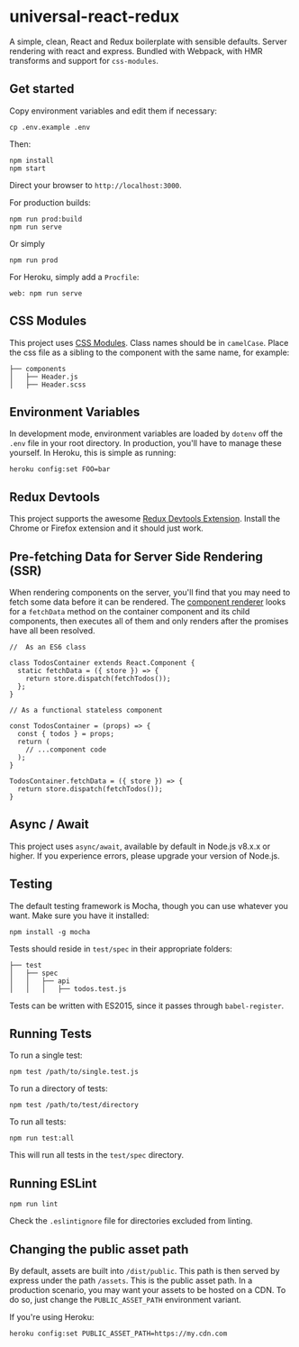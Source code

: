 # universal-react-redux

A simple, clean, React and Redux boilerplate with sensible defaults. Server
rendering with react and express. Bundled with Webpack, with HMR transforms and
support for `css-modules`.

## Get started

Copy environment variables and edit them if necessary:

```
cp .env.example .env
```

Then:

```
npm install
npm start
```

Direct your browser to `http://localhost:3000`.

For production builds:

```
npm run prod:build
npm run serve
```

Or simply

```
npm run prod
```

For Heroku, simply add a `Procfile`:

```
web: npm run serve
```

## CSS Modules

This project uses [CSS Modules](https://github.com/css-modules/css-modules).
Class names should be in `camelCase`. Place the css file as a sibling to the
component with the same name, for example:

```
├── components
│   ├── Header.js
│   ├── Header.scss
```

## Environment Variables

In development mode, environment variables are loaded by `dotenv` off the `.env`
file in your root directory. In production, you'll have to manage these
yourself. In Heroku, this is simple as running:

```
heroku config:set FOO=bar
```

## Redux Devtools

This project supports the awesome [Redux Devtools Extension](https://github.com/zalmoxisus/redux-devtools-extension).
Install the Chrome or Firefox extension and it should just work.

## Pre-fetching Data for Server Side Rendering (SSR)

When rendering components on the server, you'll find that you may need to fetch
some data before it can be rendered. The [component renderer](server/renderer/handler.js)
looks for a `fetchData` method on the container component and its child
components, then executes all of them and only renders after the promises have
all been resolved.

```
//  As an ES6 class

class TodosContainer extends React.Component {
  static fetchData = ({ store }) => {
    return store.dispatch(fetchTodos());
  };
}

// As a functional stateless component

const TodosContainer = (props) => {
  const { todos } = props;
  return (
    // ...component code
  );
}

TodosContainer.fetchData = ({ store }) => {
  return store.dispatch(fetchTodos());
}
```

## Async / Await

This project uses `async/await`, available by default in Node.js v8.x.x or
higher. If you experience errors, please upgrade your version of Node.js.

## Testing

The default testing framework is Mocha, though you can use whatever you want.
Make sure you have it installed:

```
npm install -g mocha
```

Tests should reside in `test/spec` in their appropriate folders:

```
├── test
│   ├── spec
│   │   ├── api
│   │   │   ├── todos.test.js
```

Tests can be written with ES2015, since it passes through `babel-register`.

## Running Tests

To run a single test:

```
npm test /path/to/single.test.js
```

To run a directory of tests:

```
npm test /path/to/test/directory
```

To run all tests:

```
npm run test:all
```

This will run all tests in the `test/spec` directory.

## Running ESLint

```
npm run lint
```

Check the `.eslintignore` file for directories excluded from linting.

## Changing the public asset path

By default, assets are built into `/dist/public`. This path is then served by
express under the path `/assets`. This is the public asset path. In a production
scenario, you may want your assets to be hosted on a CDN. To do so, just change
the `PUBLIC_ASSET_PATH` environment variant.

If you're using Heroku:

```
heroku config:set PUBLIC_ASSET_PATH=https://my.cdn.com
```
